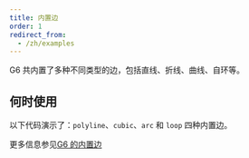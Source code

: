 ```yaml
---
title: 内置边
order: 1
redirect_from:
  - /zh/examples
---
```


G6 共内置了多种不同类型的边，包括直线、折线、曲线、自环等。

## 何时使用

以下代码演示了：`polyline`、`cubic`、`arc` 和 `loop` 四种内置边。

更多信息参见[G6 的内置边](/zh/docs/manual/middle/elements/defaultEdge)

